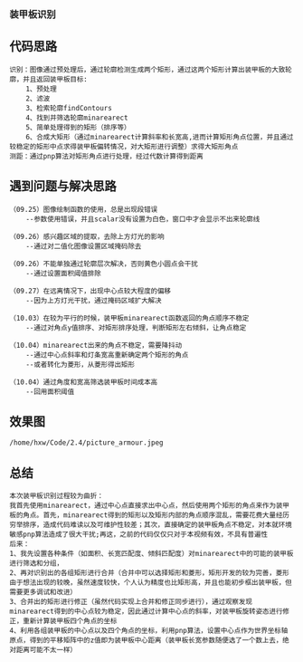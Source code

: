 ### 装甲板识别
## 代码思路
    识别：图像通过预处理后，通过轮廓检测生成两个矩形，通过这两个矩形计算出装甲板的大致轮廓，并且返回装甲板目标:
        1、预处理
        2、滤波
        3、检索轮廓findContours
        4、找到并筛选轮廓minarearect
        5、简单处理得到的矩形（排序等）
        6、合成大矩形（通过minarearect计算斜率和长宽高,进而计算矩形角点位置，并且通过较稳定的矩形中点求得装甲板偏转情况，对大矩形进行调整）求得大矩形角点
    测距：通过pnp算法对矩形角点进行处理，经过代数计算得到距离

## 遇到问题与解决思路
    （09.25）图像绘制函数的使用，总是出现段错误 
        --参数使用错误，并且scalar没有设置为白色，窗口中才会显示不出来轮廓线

    （09.26）感兴趣区域的提取，去除上方灯光的影响 
        --通过对二值化图像设置区域掩码除去

    （09.26）不能单独通过轮廓层次解决，否则黄色小圆点会干扰 
        --通过设置面积阈值排除

    （09.27）在远离情况下，出现中心点较大程度的偏移 
        --因为上方灯光干扰，通过掩码区域扩大解决

    （10.03）在较为平行的时候，装甲板minarearect函数返回的角点顺序不稳定  
        --通过对角点y值排序、对矩形排序处理，判断矩形左右倾斜，让角点稳定

    （10.04）minarearect出来的角点不稳定，需要降抖动 
        --通过中心点斜率和灯条宽高重新确定两个矩形的角点  
        --或者转化为菱形，从菱形得出矩形

    （10.04）通过角度和宽高筛选装甲板时间成本高
        --回用面积阈值
    
## 效果图
	/home/hxw/Code/2.4/picture_armour.jpeg
## 总结
    本次装甲板识别过程较为曲折：
    我首先使用minarearect，通过中心点直接求出中心点，然后使用两个矩形的角点来作为装甲板的角点。首先，minarearect得到的矩形以及矩形内部的角点顺序混乱，需要花费大量经历穷举排序，造成代码难读以及可维护性较差；其次，直接确定的装甲板角点不稳定，对本就环境敏感pnp算法造成了很大干扰;再这，之前的代码仅仅只对于本视频有效，不具有普遍性
    后来：
    1、我先设置各种条件（如面积、长宽匹配度、倾斜匹配度）对minarearect中的可能的装甲板进行筛选和分组，
    2、再对识别出的各组矩形进行合并（合并中可以选择矩形和菱形，矩形开发的较为完善，菱形由于想法出现的较晚，虽然速度较快，个人认为精度也比矩形高，并且也能初步框出装甲板，但需要更多调试和改进）
    3、合并出的矩形进行修正（虽然代码实现上合并和修正同步进行），通过观察发现minarearect得到的中心点较为稳定，因此通过计算中心点的斜率，对装甲板旋转姿态进行修正，重新计算装甲板四个角点的坐标
    4、利用各组装甲板的中心点以及四个角点的坐标，利用pnp算法，设置中心点作为世界坐标轴原点，得到的平移矩阵中的z值即为装甲板中心距离（装甲板长宽参数随便选了一个数上去，绝对距离可能不太一样）
    